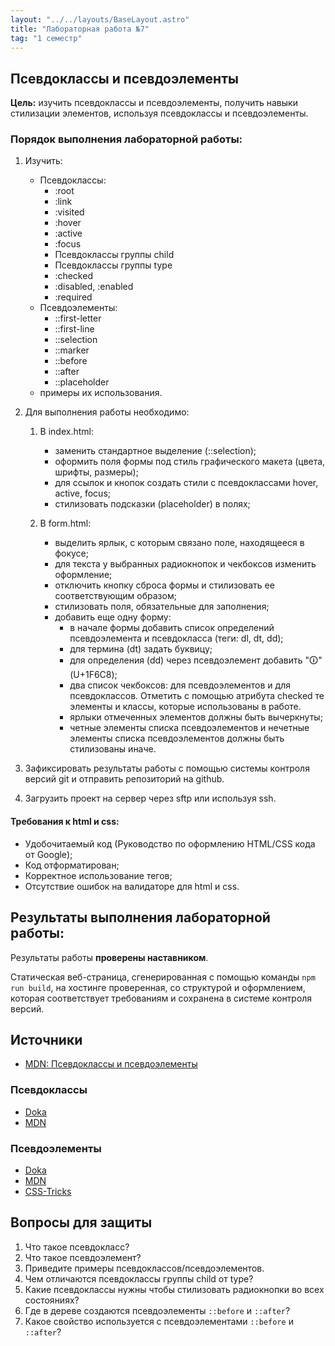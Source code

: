 ```yaml
---
layout: "../../layouts/BaseLayout.astro"
title: "Лабораторная работа №7"
tag: "1 семестр"
---
```


## Псевдоклассы и псевдоэлементы

**Цель:** изучить псевдоклассы и псевдоэлементы, получить навыки стилизации элементов, используя псевдоклассы и псевдоэлементы.

### Порядок выполнения лабораторной работы:

1. Изучить:
   - Псевдоклассы:
     - :root
     - :link
     - :visited
     - :hover
     - :active
     - :focus
     - Псевдоклассы группы child
     - Псевдоклассы группы type
     - :checked
     - :disabled, :enabled
     - :required
   - Псевдоэлементы:
     - ::first-letter
     - ::first-line
     - ::selection
     - ::marker
     - ::before
     - ::after
     - ::placeholder
   - примеры их использования.
1. Для выполнения работы необходимо:

   1. В index.html:

      - заменить стандартное выделение (::selection);
      - оформить поля формы под стиль графического макета (цвета, шрифты, размеры);
      - для ссылок и кнопок создать стили с псевдоклассами hover, active, focus;
      - стилизовать подсказки (placeholder) в полях;

   1. В form.html:
      - выделить ярлык, с которым связано поле, находящееся в фокусе;
      - для текста у выбранных радиокнопок и чекбоксов изменить оформление;
      - отключить кнопку сброса формы и стилизовать ее соответствующим образом;
      - стилизовать поля, обязательные для заполнения;
      - добавить еще одну форму:
        - в начале формы добавить список определений псевдоэлемента и псевдокласса (теги: dl, dt, dd);
        - для термина (dt) задать буквицу;
        - для определения (dd) через псевдоэлемент добавить "🛈" (U+1F6C8);
        - два список чекбоксов: для псевдоэлементов и для псевдоклассов. Отметить с помощью атрибута checked те элементы и классы, которые использованы в работе.
        - ярлыки отмеченных элементов должны быть вычеркнуты;
        - четные элементы списка псевдоэлементов и нечетные элементы списка псевдоэлементов должны быть стилизованы иначе.

1. Зафиксировать результаты работы с помощью системы контроля версий git и отправить репозиторий на github.
1. Загрузить проект на сервер через sftp или используя ssh.

#### Требования к html и css:

- Удобочитаемый код (Руководство по оформлению HTML/CSS кода от Google);
- Код отформатирован;
- Корректное использование тегов;
- Отсутствие ошибок на валидаторе для html и css.

## Результаты выполнения лабораторной работы:

Результаты работы **проверены наставником**.

Статическая веб-страница, сгенерированная с помощью команды `npm run build`, на хостинге проверенная, со структурой и оформлением, которая соответствует требованиям и сохранена в системе контроля версий.

## Источники

- [MDN: Псевдоклассы и псевдоэлементы](https://developer.mozilla.org/ru/docs/Learn/CSS/Building_blocks/Selectors/Pseudo-classes_and_pseudo-elements)

### Псевдоклассы

- [Doka](https://doka.guide/css/pseudoclasses/)
- [MDN](https://developer.mozilla.org/ru/docs/Web/CSS/Pseudo-classes)

### Псевдоэлементы

- [Doka](https://doka.guide/css/pseudoelements/)
- [MDN](https://developer.mozilla.org/ru/docs/Web/CSS/Pseudo-elements)
- [CSS-Tricks](https://css-tricks.com/pseudo-element-roundup/)

## Вопросы для защиты

1. Что такое псевдокласс?
1. Что такое псевдоэлемент?
1. Приведите примеры псевдоклассов/псевдоэлементов.
1. Чем отличаются псевдоклассы группы child от type?
1. Какие псевдоклассы нужны чтобы стилизовать радиокнопки во всех состояниях?
1. Где в дереве создаются псевдоэлементы `::before` и `::after`?
1. Какое свойство используется с псевдоэлементами `::before` и `::after`?
